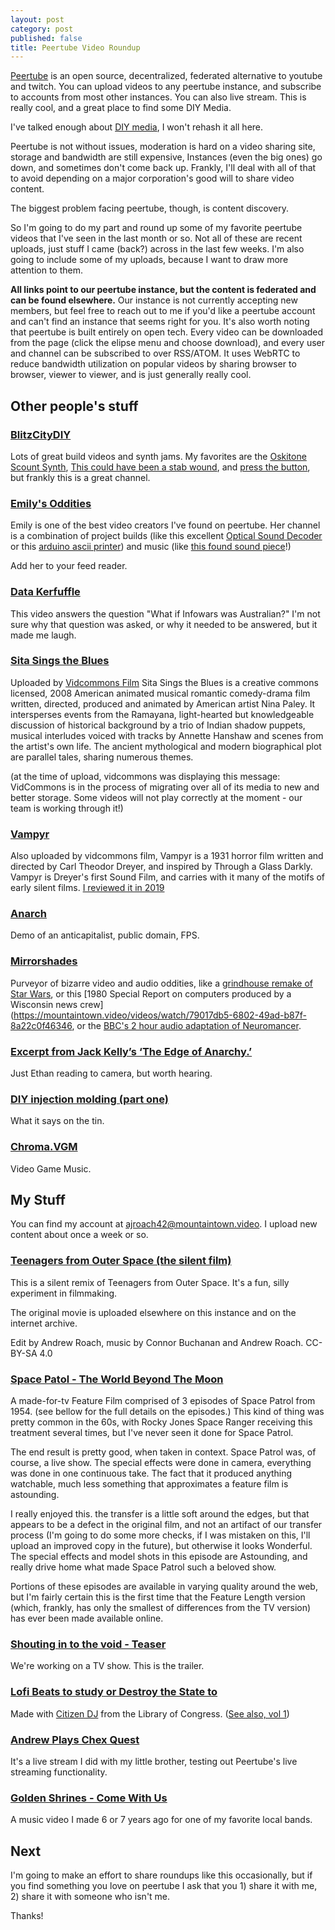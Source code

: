 ```yaml
---
layout: post
category: post
published: false
title: Peertube Video Roundup
---
```

[Peertube](https://joinpeertube.org) is an open source, decentralized, federated alternative to youtube and twitch. You can upload videos to any peertube instance, and subscribe to accounts from most other instances. You can also live stream. This is really cool, and a great place to find some DIY Media. 

I've talked enough about [DIY media](http://ajroach42.com/diy-media/), I won't rehash it all here. 

Peertube is not without issues, moderation is hard on a video sharing site, storage and bandwidth are still expensive, Instances (even the big ones) go down, and sometimes don't come back up. Frankly, I'll deal with all of that to avoid depending on a major corporation's good will to share video content.

The biggest problem facing peertube, though, is content discovery. 

So I'm going to do my part and round up some of my favorite peertube videos that I've seen in the last month or so. Not all of these are recent uploads, just stuff I came (back?) across in the last few weeks. I'm also going to include some of my uploads, because I want to draw more attention to them. 

**All links point to our peertube instance, but the content is federated and can be found elsewhere.** Our instance is not currently accepting new members, but feel free to reach out to me if you'd like a peertube account and can't find an instance that seems right for you. It's also worth noting that peertube is built entirely on open tech. Every video can be downloaded from the page (click the elipse menu and choose download), and every user and channel can be subscribed to over RSS/ATOM. It uses WebRTC to reduce bandwidth utilization on popular videos by sharing browser to browser, viewer to viewer, and is just generally really cool. 

## Other people's stuff

### [BlitzCityDIY](https://mountaintown.video/accounts/blitzcitydiy@diode.zone/video-channels)

Lots of great build videos and synth jams. My favorites are the [Oskitone Scount Synth](https://mountaintown.video/videos/watch/82cbb749-bc39-4404-99c8-6d0b895e74c1), [This could have been a stab wound](https://mountaintown.video/videos/watch/2297596e-eb8b-4786-9d46-441e20e893a2), and [press the button](https://mountaintown.video/videos/watch/8f103e56-a917-455a-a2eb-dfa93fa06259), but frankly this is a great channel.

### [Emily's Oddities](https://mountaintown.video/accounts/emilysoddities@diode.zone/video-channels)

Emily is one of the best video creators I've found on peertube. Her channel is a combination of project builds (like this excellent [Optical Sound Decoder](https://mountaintown.video/videos/watch/bc280722-7d57-4fa8-a0bf-31327c6d4828) or this [arduino ascii printer](https://mountaintown.video/videos/watch/56a13e6e-5df0-4acb-9d76-887fca5c47ca)) and music (like [this found sound piece](https://mountaintown.video/videos/watch/30947d82-d1c9-4379-9144-2269926e79d5)!) 

Add her to your feed reader. 

### [Data Kerfuffle](https://mountaintown.video/videos/watch/7a19d451-f1c1-4597-a484-a13e90c2a4cd)

This video answers the question "What if Infowars was Australian?" I'm not sure why that question was asked, or why it needed to be answered, but it made me laugh. 

### [Sita Sings the Blues](https://mountaintown.video/videos/watch/56142c1e-21cd-40ae-857d-c41067c0202a)

Uploaded by [Vidcommons Film](https://mountaintown.video/accounts/films@vidcommons.org/video-channels) Sita Sings the Blues is a creative commons licensed, 2008 American animated musical romantic comedy-drama film written, directed, produced and animated by American artist Nina Paley. It intersperses events from the Ramayana, light-hearted but knowledgeable discussion of historical background by a trio of Indian shadow puppets, musical interludes voiced with tracks by Annette Hanshaw and scenes from the artist's own life. The ancient mythological and modern biographical plot are parallel tales, sharing numerous themes.

(at the time of upload, vidcommons was displaying this message: VidCommons is in the process of migrating over all of its media to new and better storage. Some videos will not play correctly at the moment - our team is working through it!) 

### [Vampyr](https://mountaintown.video/videos/watch/d49f95a9-b183-4f16-9341-8637ac3597ff)

Also uploaded by vidcommons film, Vampyr is a 1931 horror film written and directed by Carl Theodor Dreyer, and inspired by Through a Glass Darkly. Vampyr is Dreyer's first Sound Film, and carries with it many of the motifs of early silent films. [I reviewed it in 2019](http://ajroach42.com/almost-silent-cinema-vampyr-1932/)


### [Anarch](https://mountaintown.video/videos/watch/c968774a-c12d-46d6-8851-0c578ffa8dcb) 

Demo of an anticapitalist, public domain, FPS. 

### [Mirrorshades](https://mountaintown.video/accounts/mirrorshades/video-channels) 

Purveyor of bizarre video and audio oddities, like a [grindhouse remake of Star Wars](https://mountaintown.video/videos/watch/4b646fc2-6edc-47c2-b7d6-01543ddd6731), or this [1980 Special Report on computers produced by a Wisconsin news crew](https://mountaintown.video/videos/watch/79017db5-6802-49ad-b87f-8a22c0f46346, or the [BBC's 2 hour audio adaptation of Neuromancer](https://mountaintown.video/videos/watch/7fbe1e41-14c3-4002-b490-6236553a2bc5).

### [Excerpt from Jack Kelly’s ‘The Edge of Anarchy.’](https://mountaintown.video/videos/watch/cce24f62-d538-4e5a-ba41-64d370df6db8) 

Just Ethan reading to camera, but worth hearing. 

### [DIY injection molding (part one)](https://mountaintown.video/videos/watch/8c106fd9-2e50-4bcd-87ab-5915ddc80c31)

What it says on the tin. 

### [Chroma.VGM](https://mountaintown.video/video-channels/chroma.vgm@diode.zone/videos)

Video Game Music. 

## My Stuff

You can find my account at [ajroach42@mountaintown.video](https://mountaintown.video/accounts/ajroach42/video-channels). I upload new content about once a week or so. 

### [Teenagers from Outer Space (the silent film)](https://mountaintown.video/videos/watch/e29392ed-9f2e-4e18-8fc9-e53b1b3ba01d)

This is a silent remix of Teenagers from Outer Space. It's a fun, silly experiment in filmmaking.

The original movie is uploaded elsewhere on this instance and on the internet archive.

Edit by Andrew Roach, music by Connor Buchanan and Andrew Roach. CC-BY-SA 4.0


### [Space Patol - The World Beyond The Moon](https://mountaintown.video/videos/watch/7d0c67d0-a3ba-45a4-bc74-7a7b3a54e693)

A made-for-tv Feature Film comprised of 3 episodes of Space Patrol from 1954. (see bellow for the full details on the episodes.) This kind of thing was pretty common in the 60s, with Rocky Jones Space Ranger receiving this treatment several times, but I've never seen it done for Space Patrol.

The end result is pretty good, when taken in context. Space Patrol was, of course, a live show. The special effects were done in camera, everything was done in one continuous take. The fact that it produced anything watchable, much less something that approximates a feature film is astounding.

I really enjoyed this. the transfer is a little soft around the edges, but that appears to be a defect in the original film, and not an artifact of our transfer process (I'm going to do some more checks, if I was mistaken on this, I'll upload an improved copy in the future), but otherwise it looks Wonderful. The special effects and model shots in this episode are Astounding, and really drive home what made Space Patrol such a beloved show.

Portions of these episodes are available in varying quality around the web, but I'm fairly certain this is the first time that the Feature Length version (which, frankly, has only the smallest of differences from the TV version) has ever been made available online.

### [Shouting in to the void - Teaser](https://mountaintown.video/videos/watch/de504ff1-5dfa-4f50-9279-6a30f4c46172) 

We're working on a TV show. This is the trailer. 

### [Lofi Beats to study or Destroy the State to](https://mountaintown.video/videos/watch/3ebcf36f-b5c0-4348-b539-3a2b6ebcd961)

Made with [Citizen DJ](https://citizen-dj.labs.loc.gov/about/) from the Library of Congress. ([See also, vol 1](https://mountaintown.video/videos/watch/e4b54f0f-64ea-4861-a64a-05d2c4e163dc)) 

### [Andrew Plays Chex Quest](https://mountaintown.video/videos/watch/717c9cfa-48c6-4177-b7a4-2cfbd86723e7)

It's a live stream I did with my little brother, testing out Peertube's live streaming functionality. 

### [Golden Shrines - Come With Us](https://mountaintown.video/videos/watch/dfa56539-1329-4b77-b7ff-de2199a1cf8d)

A music video I made 6 or 7 years ago for one of my favorite local bands. 

## Next

I'm going to make an effort to share roundups like this occasionally, but if you find something you love on peertube I ask that you 1) share it with me, 2) share it with someone who isn't me. 

Thanks!

